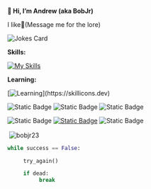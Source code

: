 **👋 Hi, I’m Andrew (aka BobJr)**

I like🧀(Message me for the lore)

![Jokes Card](https://readme-jokes.vercel.app/api?theme=tokyonight)

**Skills:**

[![My Skills](https://skillicons.dev/icons?i=py,vscode,discord,selenium,opencv)](https://skillicons.dev)

**Learning:**

[![Learning](https://skillicons.dev/icons?i=java,ai,go,)](https://skillicons.dev)

![Static Badge](https://img.shields.io/badge/Editor-Visual%20Studio%20Code-blue?logo=visualstudiocode)
![Static Badge](https://img.shields.io/badge/Best_Language-Python-darkgreen?logo=python)
![Static Badge](https://img.shields.io/badge/Main_Projects-Automation_%26_Hacks_(Educational%20Purposes)-red)

![Static Badge](https://img.shields.io/badge/Discord-bobjr23-blue?logo=discord)
[![Static Badge](https://img.shields.io/badge/Email_(Click)-maandrew2007%40gmail.com-blue?logo=gmail)](mailto:maandrew2007@gmail.com)
![Static Badge](https://img.shields.io/badge/Status-Online-green)
<p>&nbsp;<img align="center" src="https://github-readme-stats.vercel.app/api?username=bobjr23&show_icons=true&locale=en&theme=tokyonight" alt="bobjr23" /></p>


```py
while success == False:

     try_again()

     if dead:
          break
```

